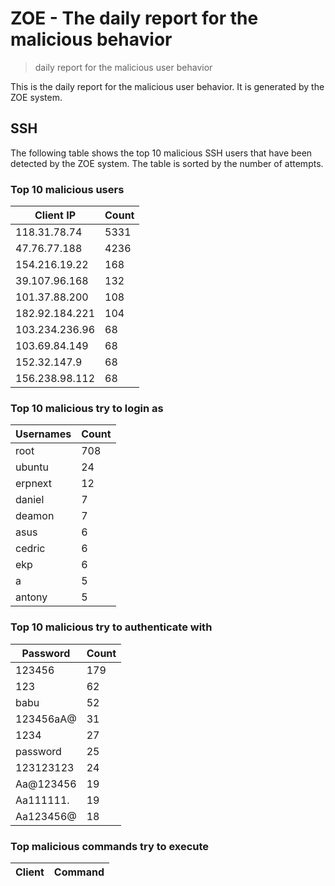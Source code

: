 # ZOE - The daily report for the malicious behavior

> daily report for the malicious user behavior

This is the daily report for the malicious user behavior. It is generated by the ZOE system.

## SSH

The following table shows the top 10 malicious SSH users that have been detected by the ZOE
system. The table is sorted by the number of attempts.

### Top 10 malicious users

| Client IP | Count    |
|-----------|----------|
| 118.31.78.74 | 5331 |
| 47.76.77.188 | 4236 |
| 154.216.19.22 | 168 |
| 39.107.96.168 | 132 |
| 101.37.88.200 | 108 |
| 182.92.184.221 | 104 |
| 103.234.236.96 | 68 |
| 103.69.84.149 | 68 |
| 152.32.147.9 | 68 |
| 156.238.98.112 | 68 |

### Top 10 malicious try to login as

| Usernames | Count    |
|-----------|----------|
| root | 708 |
| ubuntu | 24 |
| erpnext | 12 |
| daniel | 7 |
| deamon | 7 |
| asus | 6 |
| cedric | 6 |
| ekp | 6 |
| a | 5 |
| antony | 5 |

### Top 10 malicious try to authenticate with

| Password | Count    |
|-----------|----------|
| 123456 | 179 |
| 123 | 62 |
| babu | 52 |
| 123456aA@ | 31 |
| 1234 | 27 |
| password | 25 |
| 123123123 | 24 |
| Aa@123456 | 19 |
| Aa111111. | 19 |
| Aa123456@ | 18 |

### Top malicious commands try to execute

| Client | Command |
|--------|---------|

